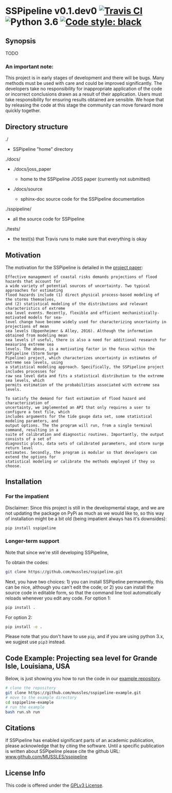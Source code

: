 # SSPipeline v0.1.dev0 [![Travis CI](https://travis-ci.org/MUSSLES/sspipeline.svg?branch=master)](https://travis-ci.org/MUSSLES/sspipeline) ![Python 3.6](https://img.shields.io/badge/python-3.6-blue.svg) [![Code style: black](https://img.shields.io/badge/code%20style-black-000000.svg)](https://github.com/ambv/black)

## Synopsis

TODO

### An important note:

This project is in early stages of development and there will be bugs. Many methods must be used with care and could be improved significantly. The developers take no responsibility for inappropriate application of the code or incorrect conclusions drawn as a result of their application. Users must take responsibility for ensuring results obtained are sensible. We hope that by releasing the code at this stage the community can move forward more quickly together.

## Directory structure

./

- SSPipeline "home" directory

./docs/

- ./docs/joss_paper

    - home to the SSPipeline JOSS paper (currently not submitted)

- ./docs/source

    - sphinx-doc source code for the SSPipeline documentation

./sspipeline/

- all the source code for SSPipeline

./tests/

- the test(s) that Travis runs to make sure that everything is okay

## Motivation

The motivation for the SSPipeline is detailed in the [project paper](https://github.com/MUSSLES/sspipeline/blob/master/docs/joss_paper/paper.pdf):

    Effective management of coastal risks demands projections of flood hazards that account for
    a wide variety of potential sources of uncertainty. Two typical approaches for estimating
    flood hazards include (1) direct physical process-based modeling of the storms themselves,
    and (2) statistical modeling of the distributions and relevant characteristics of extreme
    sea level events. Recently, flexible and efficient mechanistically-motivated models for sea-
    level change have become widely used for characterizing uncertainty in projections of mean
    sea levels (Oppenheimer & Alley, 2016). Although the information obtained from modeling mean
    sea levels if useful, there is also a need for additional research for measuring extreme sea
    levels. The above, is a motivating factor in the focus within the SSPipeline (Storm Surge
    Pipeline) project, which characterizes uncertainty in estimates of extreme sea levels, using
    a statistical modeling approach. Specifically, the SSPipeline project includes processes for
    raw sea level data and fits a statistical distribution to the extreme sea levels, which
    permits estimation of the probabilities associated with extreme sea levels.

    To satisfy the demand for fast estimation of flood hazard and characterization of
    uncertainty, we implemented an API that only requires a user to configure a text file, which
    includes arguments for the tide gauge data set, some statistical modeling paramters, and
    output options. The the program will run, from a single terminal command, resulting in a
    suite of calibration and diagnostic routines. Importantly, the output consists of a set of
    diagnostic plots, data sets of calibrated parameters, and storm surge return level
    estimates. Secondly, the program is modular so that developers can extend the options for
    statistical modeling or calibrate the methods employed if they so choose.

## Installation

### For the impatient

Disclaimer: Since this project is still in the developmental stage, and we are not updating the package on PyPi as much as we would like to, so this way of installation might be a bit old (being impatient always has it's downsides):

```sh
pip install sspipeline
```

### Longer-term support

Note that since we're still developing SSPipeline, 

To obtain the codes:

```sh
git clone https://github.com/mussles/sspipeline.git
```

Next, you have two choices: 1) you can install SSPipeline permanently, this can be nice, although you can't edit the code; or 2) you can install the source code in editable form, so that the command line tool automatically reloads whenever you edit any code. For option 1:

```sh
pip install .
```

For option 2:

```sh
pip install -e .
```

Please note that you don't have to use `pip`, and if you are using python 3.x, we sugjest use `pip3` instead.

## Code Example: Projecting sea level for Grande Isle, Louisiana, USA

Below, is just showing you how to run the code in our [example repository](https://github.com/MUSSLES/sspipeline-example).

```sh
# clone the repository
git clone https://github.com/mussles/sspipeline-example.git
# move to the example directory
cd sspipeline-example
# run the example
bash run.sh run
```  

## Citations

If SSPipeline has enabled significant parts of an academic publication, please acknowledge that by citing the software. Until a specific publication is written about SSPipeline please cite the github URL: www.github.com/MUSSLES/sspipeline

## License Info

This code is offered under the [GPLv3 License](LICENSE).
